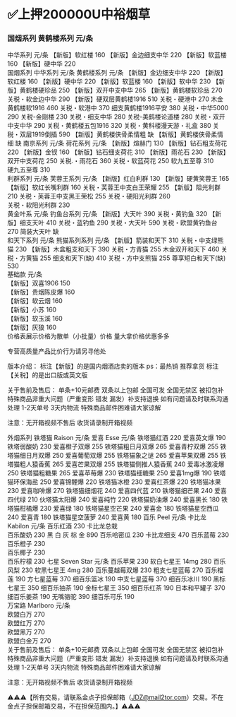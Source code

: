 # ✅上押200000U中裕烟草

### 国烟系列                黄鹤楼系列	元/条
中华系列	元/条	            【新版】软红楼	160
【新版】金边细支中华	220     【新版】软蓝楼	160
【新版】硬中华	220	 
国烟系列
中华系列	元/条	         黄鹤楼系列	元/条
【新版】金边细支中华	220	【新版】软红楼	160
【新版】硬中华	220	    【新版】软蓝楼	160
【新版】软中华	230	    【新版】黄鹤楼硬珍品	250
【新版】双开中支中华	265	【新版】黄鹤楼软珍品	270
关税・软金边中华	290	    【新版】硬双层黄鹤楼1916	510
关税・硬港中	270	      木金黄鹤楼软1916	460
关税・软港中	370	      细支黄鹤楼1916平安	380
关税・中华5000	290	关税-金刚楼	230
关税・细支中华	280	关税-美鹤楼论道楼	280
关税・双开中支中华	290	关税・黄鹤楼五包1916	320
关税・黄科楼漫天游・礼盒	380
关税・双层1919倒插	590
【新版】黄鹤楼侠骨柔情粗	缺
【新版】黄鹤楼侠骨柔情细	缺
南京系列	元/条	荷花系列	元/条
【新版】煊赫门	130	【新版】钻石粗支荷花	220
【新版】金钗	160	【新版】钻石细支荷花	310
【新版】雨花石	230	【新版】双开中支荷花	250
关税.・雨花石	360	关税・软蓝荷花	250
软九五至尊	310		
硬九五至尊	310		
利群系列	元/条	芙蓉王系列	元/条
【新版】红白利群	130	【新版】硬黄笑蓉王	165
【新版】软红长嘴利群	160	关税・芙蓉王中支白王荣耀	255
【新版】阻光利群	210	关税・芙蓉王中支黑王荣松	255
关税・硬阳光利群	260		
关税・软阳光利群	230		
黄金叶系	元/条	钓鱼台系列	元/条
【新版】大天叶	390	关税・黄钓鱼	320
【新版】细支天叶	410	关税・蓝钓鱼	290
关税・大天叶	590	关税・欧盟黄钓鱼台	270
简装大天叶	缺		
和天下系列	元/条	熊猫系列系列	元/条
【新版】箭装和天下	310	关税・中支绿熊猫	230
【新版】木盒粗支和天下	390	关税・方青猫	255
木金双开和天下	460	关税・方黄猫	255
细支和天下(缺)	410	关税・方中支熊猫	255
尊享短白和天下(缺)	530		
基础款	元/条		
【新版】双喜1906	150		
【新版】贵烟陈皮爆	160		
【新版】软云烟	160		
【新版】小苏	160		
【新版】软玉溪	160		
【新版】灰狼	160		
价格表展示价格为散单（小批量）价格
量大拿价格优惠多多

专营高质量产品比价行为请另寻他处

版本介绍：
标注【新版】的是国内烟酒店卖的版本
ps：最热销 推荐拿货
标注【关税】的是出口版或英文版

关于售前及售后：
单条+10元邮费 双条以上包邮
全国可发 全国无禁区 被扣包补
特殊商品非重大问题（严重变形 错发 漏发）补支持退换 如有问题请及时联系沟通处理
1-2天单号 3天内物流 特殊商品邮件困难请大家谅解

注意：无开箱视频不售后  收货请录制开箱视频

外烟系列
铁塔猫 Raison	元/条	爱喜 Esse	元/条
铁塔猫红酒	220	爱喜英文爆	190
铁塔弱酸奶	230	爱喜橙子双爆	255
铁塔猫粗日月双爆	265	爱喜青柠双爆	255
铁塔猫细日月双爆	250	爱喜葡萄双爆	255
铁塔猫象之谜	265	爱喜苹果双爆	255
铁塔猫粗人猿香蕉	265	爱喜芒果双爆	255
铁塔猫侧推人猿香蕉	240	爱毒冰激凌爆	250
铁塔猫粗糖果	265	爱喜苹莓爆	230
铁塔猫细糖果	250	爱喜1mg爆	190
铁塔猫环保海盐	250	爱喜锦鲤爆	220
铁塔猫冰橙	230	爱喜红茶爆	220
铁塔猫冰果	230	爱喜咖啡爆	270
铁塔猫细烟花	240	爱喜四代蓝	210
铁塔猫细芒果	240	爱喜四代绿	210
伙塔猫太阳爆	240	爱喜纯竹	220
铁塔猫奶油爆	240	爱喜黑长	180
铁塔猫柑橘爆	230	爱喜绿	180
铁塔猫星空芒果	240	爱喜金	180
铁塔猫星空西瓜	240	爱喜青	180
铁塔猫星空菠萝	240	爱喜黄	180
百乐 Peel	元/条	卡比龙 Kabilon	元/条
百乐红酒	230	卡比龙总栽	
百乐酸奶	230	黑 白 灰 棕 金	890
百乐哈密瓜	230	卡比龙细支	470
百乐蓝莓	230		
百乐橙子	230		
百乐椰子	230		
百乐柠檬	230	七星 Seven Star	元/条
百乐苹果	230	软白七星王 14mg	280
百乐风梨	230	软黑七星王 4mg	280
百乐蔓越莓双爆	230	粗支七星蓝莓	270
百乐榴莲	190	方七星蓝莓	370
细百乐篮冰	190	中支七星蓝莓	370
细百乐冰川	190	黑标七星王	350
细百乐抽茶	190	金标七星王	350
细百乐红茶	190	日本和平罐子	370
细百乐姜茶	190	无嘴骆驼	390
细百乐可乐	190		
万宝路 Marlboro	元/条		
欧盟白万	270		
欧盟红万	270		
欧盟黑万	270		
欧盟白金万	270		
关于售前及售后：
单条+10元邮费 双条以上包邮
全国可发 全国无禁区 被扣包补
特殊商品非重大问题（严重变形 错发 漏发）补支持退换 如有问题请及时联系沟通处理
1-2天单号 3天内物流 特殊商品邮件困难请大家谅解

注意：无开箱视频不售后  收货请录制开箱视频

⚠️⚠️⚠️【所有交易，请联系金点子担保邮箱（JDZ@mail2tor.com）交易。不在金点子担保邮箱交易，不在担保范围内。】⚠️⚠️⚠️
